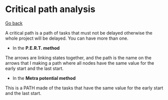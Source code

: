 # Critical path analysis

[Go back](..#scheduling-problem)

A critical path is a path of tasks that must not be delayed otherwise the whole project will be delayed. You can have more than one.

* In the **P.E.R.T. method**

The arrows are linking states together, and the path is the name on the arrows that I making a path where all nodes have the same value for the early start and the last start.

* In the **Metra potential method**

This is a PATH made of the tasks that have the same value for the early start and the last start.